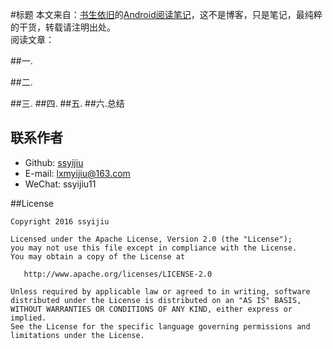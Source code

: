 #标题
本文来自：[书生依旧](https://github.com/ssyijiu)的[Android阅读笔记](https://github.com/ssyijiu/Android-ReadingNotes)，这不是博客，只是笔记，最纯粹的干货，转载请注明出处。     
阅读文章：

##一.

##二.

##三.
##四.
##五.
##六.总结


## 联系作者
- Github: [ssyijiu](https://github.com/ssyijiu)
- E-mail: lxmyijiu@163.com
- WeChat: ssyijiu11

##License

```
Copyright 2016 ssyijiu

Licensed under the Apache License, Version 2.0 (the "License");
you may not use this file except in compliance with the License.
You may obtain a copy of the License at

   http://www.apache.org/licenses/LICENSE-2.0

Unless required by applicable law or agreed to in writing, software
distributed under the License is distributed on an "AS IS" BASIS,
WITHOUT WARRANTIES OR CONDITIONS OF ANY KIND, either express or implied.
See the License for the specific language governing permissions and
limitations under the License.
```



